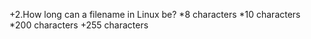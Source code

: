 +2.How long can a filename in Linux be?
*8 characters
*10 characters
*200 characters
+255 characters

